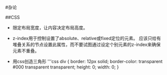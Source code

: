 #杂论

##CSS
- 限定布局宽度，让内容决定布局高度。

- z-index用于控制设置了absolute、relative或fixed定位的元素。
应该只给有堆叠关系的节点设置此属性，而不要试图通过设定个别元素的z-index来确保元素不重叠。

- 用css创造三角形
'''css
div {
    border: 12px solid;
    border-color: transparent #000 transparent transparent;
    height: 0;
    width: 0;
}
```